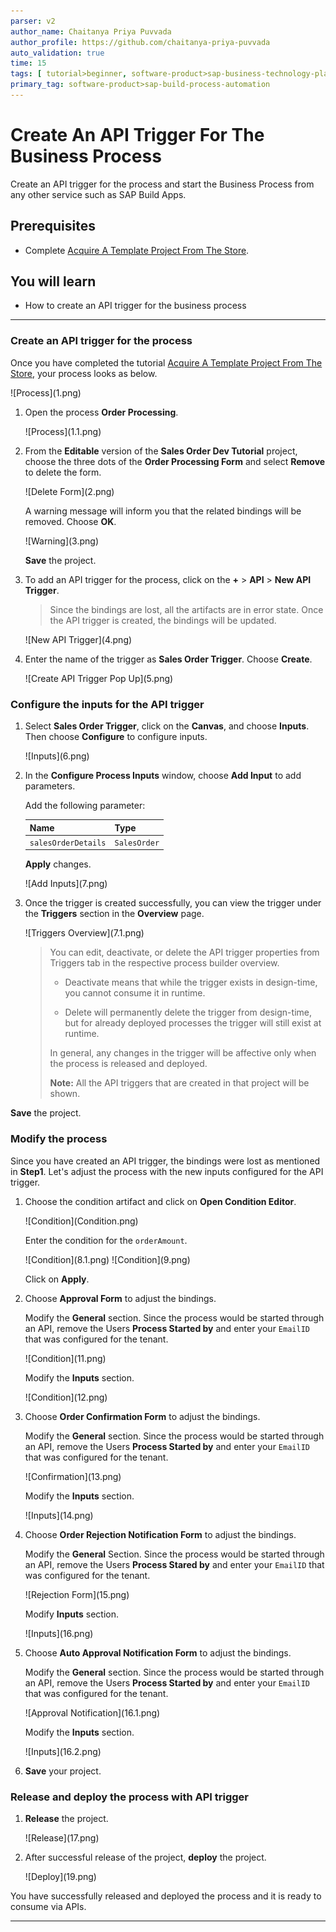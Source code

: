 ```yaml
---
parser: v2
author_name: Chaitanya Priya Puvvada
author_profile: https://github.com/chaitanya-priya-puvvada
auto_validation: true
time: 15
tags: [ tutorial>beginner, software-product>sap-business-technology-platform, tutorial>free-tier]
primary_tag: software-product>sap-build-process-automation
---
```


# Create An API Trigger For The Business Process
<!-- description --> Create an API trigger for the process and start the Business Process from any other service such as SAP Build Apps.

## Prerequisites
 - Complete [Acquire A Template Project From The Store](spa-acquire-businessprocess-store).

## You will learn
  - How to create an API trigger for the business process

---

### Create an API trigger for the process

Once you have completed the tutorial [Acquire A Template Project From The Store](spa-acquire-businessprocess-store), your process looks as below.

<!-- border -->![Process](1.png)

1. Open the process **Order Processing**.

    <!-- border -->![Process](1.1.png)

2. From the **Editable** version of the **Sales Order Dev Tutorial** project, choose the three dots of the **Order Processing Form** and select **Remove** to delete the form.

    <!-- border -->![Delete Form](2.png)

    A warning message will inform you that the related bindings will be removed. Choose **OK**.

    <!-- border -->![Warning](3.png)

    **Save** the project.

3.  To add an API trigger for the process, click on the **+** > **API** > **New API Trigger**.

    >Since the bindings are lost, all the artifacts are in error state. Once the API trigger is created, the bindings will be updated.  

    <!-- border -->![New API Trigger](4.png)


4.  Enter the name of the trigger as **Sales Order Trigger**. Choose **Create**.

    <!-- border -->![Create API Trigger Pop Up](5.png)


### Configure the inputs for the API trigger

1. Select **Sales Order Trigger**, click on the **Canvas**, and choose **Inputs**. Then choose **Configure** to configure inputs.

    <!-- border -->![Inputs](6.png)

2. In the **Configure Process Inputs** window, choose **Add Input** to add parameters.

    Add the following parameter:

    |  **Name**    | **Type**
    |  :------------- | :-------------
    |  `salesOrderDetails`       | `SalesOrder`

    **Apply** changes.

    <!-- border -->![Add Inputs](7.png)

3. Once the trigger is created successfully, you can view the trigger under the **Triggers**  section in the **Overview** page.

    <!-- border -->![Triggers Overview](7.1.png)  

    >You can edit, deactivate, or delete the API trigger properties from Triggers tab in the respective process builder overview.
    >
    >- Deactivate means that while the trigger exists in design-time, you cannot consume it in runtime.
    >
    >- Delete will permanently delete the trigger from design-time, but for already deployed processes the trigger will still exist at runtime.
    >
    >In general, any changes in the trigger will be affective only when the process is released and deployed.
    >
    >**Note:** All the API triggers that are created in that project will be shown.

**Save** the project.

### Modify the process

Since you have created an API trigger, the bindings were lost as mentioned in **Step1**. Let's adjust the process with the new inputs configured for the API trigger.

1. Choose the condition artifact and click on **Open Condition Editor**.

    <!-- border -->![Condition](Condition.png)

    Enter the condition for the `orderAmount`.

    <!-- border -->![Condition](8.1.png)

    <!-- border -->![Condition](9.png)

    Click on **Apply**.

2. Choose **Approval Form** to adjust the bindings.

    Modify the **General** section. Since the process would be started through an API, remove the Users **Process Started by** and enter your `EmailID` that was configured for the tenant.

    <!-- border -->![Condition](11.png)

    Modify the **Inputs** section.

    <!-- border -->![Condition](12.png)

3. Choose **Order Confirmation Form** to adjust the bindings.

    Modify the **General** section. Since the process would be started through an API, remove the Users **Process Started by** and enter your `EmailID` that was configured for the tenant.

    <!-- border -->![Confirmation](13.png)

    Modify the **Inputs** section.

    <!-- border -->![Inputs](14.png)

4. Choose **Order Rejection Notification Form** to adjust the bindings.

    Modify the **General** Section. Since the process would be started through an API, remove the Users **Process Stared by** and enter your `EmailID` that was configured for the tenant.

    <!-- border -->![Rejection Form](15.png)

    Modify **Inputs** section.

    <!-- border -->![Inputs](16.png)

5. Choose **Auto Approval Notification Form** to adjust the bindings.

    Modify the **General** section. Since the process would be started through an API, remove the Users **Process Started by** and enter your `EmailID` that was configured for the tenant.
    <!-- border -->![Approval Notification](16.1.png)

    Modify the **Inputs** section.

    <!-- border -->![Inputs](16.2.png)

5. **Save** your project.

### Release and deploy the process with API trigger

1. **Release** the project.

    <!-- border -->![Release](17.png)

2. After successful release of the project, **deploy** the project.

    <!-- border -->![Deploy](19.png)

You have successfully released and deployed the process and it is ready to consume via APIs.









---

